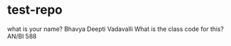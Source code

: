 # test-repo
what is your name?
  Bhavya Deepti Vadavalli
What is the class code for this?
  AN/BI 588
